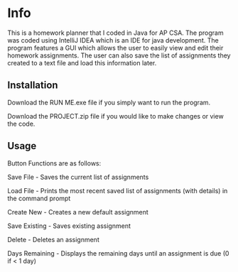 # Info

This is a homework planner that I coded in Java for AP CSA. The program was coded using IntelliJ IDEA which is an IDE for java development. The program features a GUI which allows the user to easily view and edit their homework assignments. The user can also save the list of assignments they created to a text file and load this information later. 

## Installation

Download the RUN ME.exe file if you simply want to run the program.

Download the PROJECT.zip file if you would like to make changes or view the code. 

## Usage

Button Functions are as follows:

Save File - Saves the current list of assignments

Load File - Prints the most recent saved list of assignments (with details) in the command prompt 

Create New - Creates a new default assignment

Save Existing - Saves existing assignment

Delete - Deletes an assignment

Days Remaining - Displays the remaining days until an assignment is due (0 if < 1 day)




